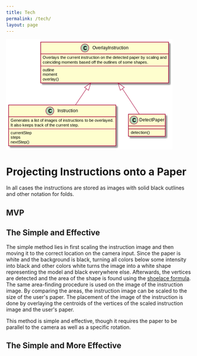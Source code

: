 ```yaml
---
title: Tech
permalink: /tech/
layout: page
---
```


![](https://github.com/concavegit/cv-assisted-origami/blob/master/documents/class_diagram.png?raw=true)

# Projecting Instructions onto a Paper
In all cases the instructions are stored as images with solid black outlines and other notation for folds.

## MVP

## The Simple and Effective
The simple method lies in first scaling the instruction image and then moving it to the correct location on the camera input.
Since the paper is white and the background is black, turning all colors below some intensity into black and other colors white turns the image into a white shape representing the model and black everywhere else. Afterwards, the vertices are detected and the area of the shape is found using the [shoelace formula](https://en.wikipedia.org/wiki/Shoelace_formula).
The same area-finding procedure is used on the image of the instruction image.
By comparing the areas, the instruction image can be scaled to the size of the user's paper.
The placement of the image of the instruction is done by overlaying the centroids of the vertices of the scaled instruction image and the user's paper.

This method is simple and effective, though it requires the paper to be parallel to the camera as well as a specific rotation.

## The Simple and More Effective
